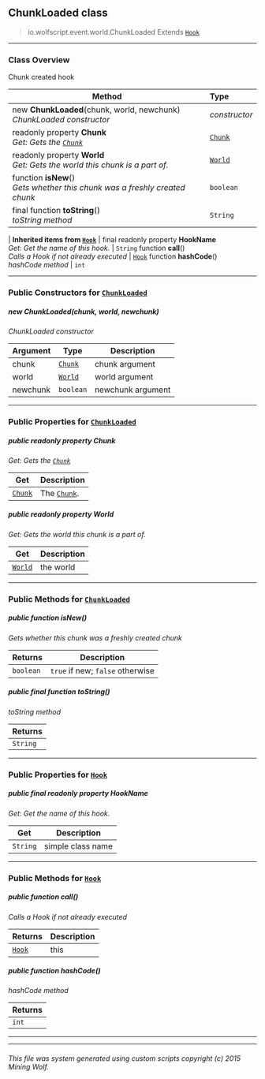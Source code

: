 ## ChunkLoaded __class__

>io.wolfscript.event.world.ChunkLoaded
>Extends [`Hook`](../../hook/Hook.md)

---

### Class Overview

Chunk created hook

Method | Type   
--- | :--- 
new __ChunkLoaded__(chunk, world, newchunk) <br> _ChunkLoaded constructor_ | _constructor_
 readonly property __Chunk__ <br> _Get: Gets the [`Chunk`](../../api/world/Chunk.md)_ | [`Chunk`](../../api/world/Chunk.md)
 readonly property __World__ <br> _Get: Gets the world this chunk is a part of._ | [`World`](../../api/world/World.md)
 function __isNew__() <br> _Gets whether this chunk was a freshly created chunk_ | `boolean`
final function __toString__() <br> _toString method_ | `String`
 |
__Inherited items from [`Hook`](../../hook/Hook.md)__ |
final readonly property __HookName__ <br> _Get: Get the name of this hook._ | `String`
 function __call__() <br> _Calls a Hook if not already executed_ | [`Hook`](../../hook/Hook.md)
 function __hashCode__() <br> _hashCode method_ | `int`





---

### Public Constructors for [`ChunkLoaded`](ChunkLoaded.md)

##### <a id='chunkloaded'></a>new __ChunkLoaded__(chunk, world, newchunk) 

_ChunkLoaded constructor_

Argument | Type | Description  
--- | --- | --- 
chunk | [`Chunk`](../../api/world/Chunk.md) | chunk argument
world | [`World`](../../api/world/World.md) | world argument
newchunk | `boolean` | newchunk argument

---

### Public Properties for [`ChunkLoaded`](ChunkLoaded.md)

##### <a id='chunk'></a>public  readonly property __Chunk__

_Get: Gets the [`Chunk`](../../api/world/Chunk.md)_

Get | Description
--- | --- 
[`Chunk`](../../api/world/Chunk.md) | The [`Chunk`](../../api/world/Chunk.md).



##### <a id='world'></a>public  readonly property __World__

_Get: Gets the world this chunk is a part of._

Get | Description
--- | --- 
[`World`](../../api/world/World.md) | the world



---

### Public Methods for [`ChunkLoaded`](ChunkLoaded.md)

##### <a id='isnew'></a>public  function __isNew__()

_Gets whether this chunk was a freshly created chunk_

Returns | Description
--- | --- 
`boolean` | `true` if new; `false` otherwise


##### <a id='tostring'></a>public final function __toString__()

_toString method_

Returns | 
--- | 
`String` |


---

### Public Properties for [`Hook`](../../hook/Hook.md)

##### <a id='hookname'></a>public final readonly property __HookName__

_Get: Get the name of this hook._

Get | Description
--- | --- 
`String` | simple class name



---

### Public Methods for [`Hook`](../../hook/Hook.md)

##### <a id='call'></a>public  function __call__()

_Calls a Hook if not already executed_

Returns | Description
--- | --- 
[`Hook`](../../hook/Hook.md) | this


##### <a id='hashcode'></a>public  function __hashCode__()

_hashCode method_

Returns | 
--- | 
`int` |


---


---


###### This file was system generated using custom scripts copyright (c) 2015 Mining Wolf.
	

